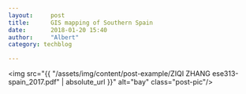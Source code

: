 ```yaml
---
layout:     post
title:      GIS mapping of Southern Spain 
date:       2018-01-20 15:40
author:     "Albert"
category: techblog

---
```

<img src="{{ "/assets/img/content/post-example/ZIQI ZHANG ese313-spain_2017.pdf" | absolute_url }}" alt="bay" class="post-pic"/>


